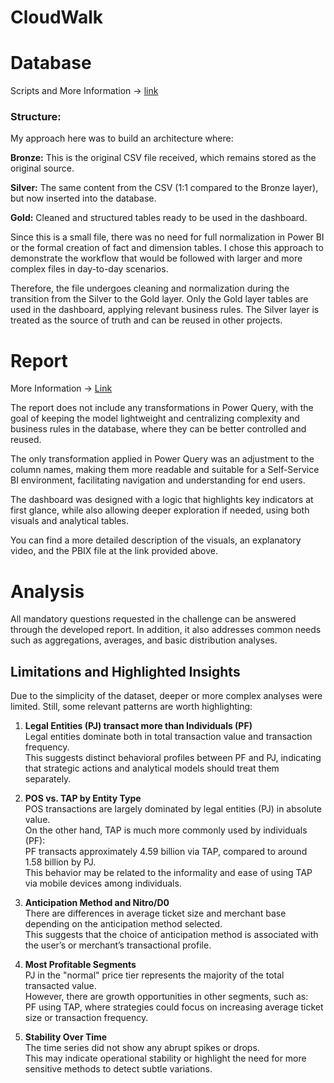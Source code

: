 # CloudWalk

# Database  

Scripts and More Information -> [link ](https://github.com/GuiilhermeLorenzetti/CloudWalk/tree/main/Database)

### Structure:

My approach here was to build an architecture where:

**Bronze:** This is the original CSV file received, which remains stored as the original source.

**Silver:** The same content from the CSV (1:1 compared to the Bronze layer), but now inserted into the database.

**Gold:** Cleaned and structured tables ready to be used in the dashboard.

Since this is a small file, there was no need for full normalization in Power BI or the formal creation of fact and dimension tables. I chose this approach to demonstrate the workflow that would be followed with larger and more complex files in day-to-day scenarios.

Therefore, the file undergoes cleaning and normalization during the transition from the Silver to the Gold layer. Only the Gold layer tables are used in the dashboard, applying relevant business rules. The Silver layer is treated as the source of truth and can be reused in other projects.


# Report

More Information -> [Link](https://github.com/GuiilhermeLorenzetti/CloudWalk/tree/main/Report)

The report does not include any transformations in Power Query, with the goal of keeping the model lightweight and centralizing complexity and business rules in the database, where they can be better controlled and reused.

The only transformation applied in Power Query was an adjustment to the column names, making them more readable and suitable for a Self-Service BI environment, facilitating navigation and understanding for end users.

The dashboard was designed with a logic that highlights key indicators at first glance, while also allowing deeper exploration if needed, using both visuals and analytical tables.

You can find a more detailed description of the visuals, an explanatory video, and the PBIX file at the link provided above.

# Analysis

All mandatory questions requested in the challenge can be answered through the developed report. In addition, it also addresses common needs such as aggregations, averages, and basic distribution analyses.

## Limitations and Highlighted Insights

Due to the simplicity of the dataset, deeper or more complex analyses were limited. Still, some relevant patterns are worth highlighting:

1. **Legal Entities (PJ) transact more than Individuals (PF)**  
Legal entities dominate both in total transaction value and transaction frequency.  
This suggests distinct behavioral profiles between PF and PJ, indicating that strategic actions and analytical models should treat them separately.

2. **POS vs. TAP by Entity Type**  
POS transactions are largely dominated by legal entities (PJ) in absolute value.  
On the other hand, TAP is much more commonly used by individuals (PF):  
PF transacts approximately 4.59 billion via TAP, compared to around 1.58 billion by PJ.  
This behavior may be related to the informality and ease of using TAP via mobile devices among individuals.

3. **Anticipation Method and Nitro/D0**  
There are differences in average ticket size and merchant base depending on the anticipation method selected.  
This suggests that the choice of anticipation method is associated with the user’s or merchant’s transactional profile.

4. **Most Profitable Segments**  
PJ in the "normal" price tier represents the majority of the total transacted value.  
However, there are growth opportunities in other segments, such as:  
PF using TAP, where strategies could focus on increasing average ticket size or transaction frequency.

5. **Stability Over Time**  
The time series did not show any abrupt spikes or drops.  
This may indicate operational stability or highlight the need for more sensitive methods to detect subtle variations.


